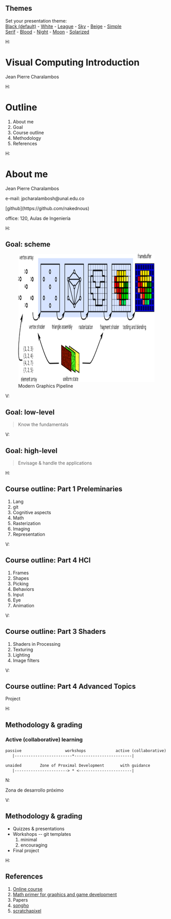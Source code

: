 <section id="themes">
	<h2>Themes</h2>
		<p>
			Set your presentation theme: <br>
			<!-- Hacks to swap themes after the page has loaded. Not flexible and only intended for the reveal.js demo deck. -->
                        <a href="#" onclick="document.getElementById('theme').setAttribute('href','css/theme/black.css'); return false;">Black (default)</a> -
			<a href="#" onclick="document.getElementById('theme').setAttribute('href','css/theme/white.css'); return false;">White</a> -
			<a href="#" onclick="document.getElementById('theme').setAttribute('href','css/theme/league.css'); return false;">League</a> -
			<a href="#" onclick="document.getElementById('theme').setAttribute('href','css/theme/sky.css'); return false;">Sky</a> -
			<a href="#" onclick="document.getElementById('theme').setAttribute('href','css/theme/beige.css'); return false;">Beige</a> -
			<a href="#" onclick="document.getElementById('theme').setAttribute('href','css/theme/simple.css'); return false;">Simple</a> <br>
			<a href="#" onclick="document.getElementById('theme').setAttribute('href','css/theme/serif.css'); return false;">Serif</a> -
			<a href="#" onclick="document.getElementById('theme').setAttribute('href','css/theme/blood.css'); return false;">Blood</a> -
			<a href="#" onclick="document.getElementById('theme').setAttribute('href','css/theme/night.css'); return false;">Night</a> -
			<a href="#" onclick="document.getElementById('theme').setAttribute('href','css/theme/moon.css'); return false;">Moon</a> -
			<a href="#" onclick="document.getElementById('theme').setAttribute('href','css/theme/solarized.css'); return false;">Solarized</a>
		</p>
</section>

H:

# Visual Computing Introduction

Jean Pierre Charalambos

H:

# Outline

1. About me <!-- .element: class="fragment" data-fragment-index="1"-->
2. Goal <!-- .element: class="fragment" data-fragment-index="2"-->
3. Course outline <!-- .element: class="fragment" data-fragment-index="3"-->
4. Methodology <!-- .element: class="fragment" data-fragment-index="4"-->
5. References <!-- .element: class="fragment" data-fragment-index="5"-->

H:

# About me

Jean Pierre Charalambos
<p>
e-mail: jpcharalambosh@unal.edu.co
<p>
[github](https://github.com/nakednous)
<p>
office: 120, Aulas de Ingeniería

H:

## Goal: scheme

<figure>
    <img height='400' src='fig/pipeline.png' />
    <figcaption>Modern Graphics Pipeline</figcaption>
</figure>

V:

## Goal: low-level

> Know the fundamentals

V:

## Goal: high-level

> Envisage & handle the applications

H:

## Course outline: Part 1 Preleminaries

1. Lang
2. git
3. Cognitive aspects
4. Math
5. Rasterization
6. Imaging
7. Representation

V:

## Course outline: Part 4 HCI

1. Frames
2. Shapes
3. Picking
4. Behaviors
5. Input
6. Eye
7. Animation

V:

## Course outline: Part 3 Shaders

1. Shaders in Processing
2. Texturing
3. Lighting
4. Image filters

V:

## Course outline: Part 4 Advanced Topics

Project

H:

## Methodology & grading
### Active (collaborative) learning
               
    passive                   workshops             active (collaborative)
       |-------------------------*-------------------------|
<!-- .element: class="fragment" data-fragment-index="1"-->
            
    unaided        Zone of Proximal Development       with guidance
       |-----------------------> * <-----------------------|
<!-- .element: class="fragment" data-fragment-index="2"-->
                
N:

Zona de desarrollo próximo
               
V:

## Methodology & grading

* Quizzes & presentations
* Workshops -- git templates
    1. minimal
    2. encouraging
* Final project

H:

## References

1. [Online course](https://github.com/VisualComputing)
2. [Math primer for graphics and game development](https://tfetimes.com/wp-content/uploads/2015/04/F.Dunn-I.Parberry-3D-Math-Primer-for-Graphics-and-Game-Development.pdf)
3. Papers
4. [songho](http://www.songho.ca/opengl/)
5. [scratchapixel](https://www.scratchapixel.com/)
